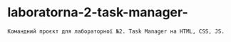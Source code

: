 # laboratorna-2-task-manager-
    Командний проєкт для лабораторної №2. Task Manager на HTML, CSS, JS.
